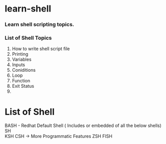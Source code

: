 # learn-shell

### Learn shell scripting topics.

### List of Shell Topics
1. How to write shell script file
2. Printing
3. Variables
4. Inputs
5. Coniditions
6. Loop
7. Function
8. Exit Status
9.


# List of Shell
BASH - Redhat Default Shell ( Includes or embedded of all the below shells)
SH  
KSH
CSH -> More Programmatic Features
ZSH
FISH
